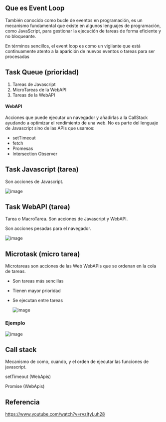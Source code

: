 
## Que es Event Loop
También conocido como bucle de eventos en programación, es un mecanismo fundamental que existe en algunos lenguajes de programación, como JavaScript, para gestionar la ejecución de tareas de forma eficiente y no bloqueante.

En términos sencillos, el event loop es como un vigilante que está continuamente atento a la aparición de nuevos eventos o tareas para ser procesadas

## Task Queue (prioridad)
1. Tareas de Javascript
2. MicroTareas de la WebAPI
3. Tareas de la WebAPI


#### WebAPI
Acciones que puede ejecutar un navegador y añadirlas a la CallStack ayudando a optimizar el rendimiento de una web.
No es parte del lenguaje de Javascript sino de las APIs que usamos:
* setTimeout
* fetch
* Promesas
* Intersection Observer

## Task Javascript (tarea)
Son acciones de Javascript.

 ![image](https://github.com/user-attachments/assets/f2d4cbd1-ea1c-4eaf-94ae-708494423fdc)


## Task WebAPI (tarea)
Tarea o MacroTarea. Son acciones de Javascript y WebAPI.

Son acciones pesadas para el navegador.

![image](https://github.com/user-attachments/assets/7f1eba3d-a42d-435a-8fda-fc7ce6365790)


## Microtask (micro tarea)
Microtareas son acciones de las Web WebAPIs que se ordenan en la cola de tareas.
* Son tareas más sencillas
* Tienen mayor prioridad
* Se ejecutan entre tareas

  ![image](https://github.com/user-attachments/assets/a40572e3-9371-4278-8946-097784890fd5)


### Ejemplo
![image](https://github.com/user-attachments/assets/f5d8d5f0-2b4f-4ec0-b411-b7ebfd124f79)



## Call stack
Mecanismo de como, cuando, y el orden de ejecutar las funciones de javascript.  


setTimeout (WebApis)

Promise (WebApis)


## Referencia
https://www.youtube.com/watch?v=rvzItyLuh28


